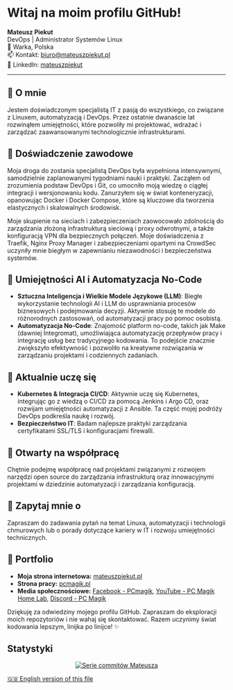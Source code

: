 # Witaj na moim profilu GitHub!

**Mateusz Piekut**  
DevOps | Administrator Systemów Linux  
📍 Warka, Polska  
📫 Kontakt: [biuro@mateuszpiekut.pl](mailto:biuro@mateuszpiekut.pl)  
🔗 LinkedIn: [mateuszpiekut](https://www.linkedin.com/in/mateuszpiekut)

---

## 🔭 O mnie

Jestem doświadczonym specjalistą IT z pasją do wszystkiego, co związane z Linuxem, automatyzacją i DevOps. Przez ostatnie dwanaście lat rozwinąłem umiejętności, które pozwoliły mi projektować, wdrażać i zarządzać zaawansowanymi technologicznie infrastrukturami.

## 💼 Doświadczenie zawodowe

Moja droga do zostania specjalistą DevOps była wypełniona intensywnymi, samodzielnie zaplanowanymi tygodniami nauki i praktyki. Zacząłem od zrozumienia podstaw DevOps i Git, co umocniło moją wiedzę o ciągłej integracji i wersjonowaniu kodu. Zanurzyłem się w świat konteneryzacji, opanowując Docker i Docker Compose, które są kluczowe dla tworzenia elastycznych i skalowalnych środowisk.

Moje skupienie na sieciach i zabezpieczeniach zaowocowało zdolnością do zarządzania złożoną infrastrukturą sieciową i proxy odwrotnymi, a także konfiguracją VPN dla bezpiecznych połączeń. Moje doświadczenia z Traefik, Nginx Proxy Manager i zabezpieczeniami opartymi na CrowdSec uczyniły mnie biegłym w zapewnianiu niezawodności i bezpieczeństwa systemów.

## 🤖 Umiejętności AI i Automatyzacja No-Code

- **Sztuczna Inteligencja i Wielkie Modele Językowe (LLM)**: Biegłe wykorzystanie technologii AI i LLM do usprawniania procesów biznesowych i podejmowania decyzji. Aktywnie stosuję te modele do różnorodnych zastosowań, od automatyzacji pracy po pomoc osobistą.
- **Automatyzacja No-Code**: Znajomość platform no-code, takich jak Make (dawniej Integromat), umożliwiająca automatyzację przepływów pracy i integrację usług bez tradycyjnego kodowania. To podejście znacznie zwiększyło efektywność i pozwoliło na kreatywne rozwiązania w zarządzaniu projektami i codziennych zadaniach.

## 🌱 Aktualnie uczę się

- **Kubernetes & Integracja CI/CD**: Aktywnie uczę się Kubernetes, integrując go z wiedzą o CI/CD za pomocą Jenkins i Argo CD, oraz rozwijam umiejętności automatyzacji z Ansible. Ta część mojej podróży DevOps podkreśla naukę i rozwój.
- **Bezpieczeństwo IT**: Badam najlepsze praktyki zarządzania certyfikatami SSL/TLS i konfiguracjami firewalli.

## 👯 Otwarty na współpracę

Chętnie podejmę współpracę nad projektami związanymi z rozwojem narzędzi open source do zarządzania infrastrukturą oraz innowacyjnymi projektami w dziedzinie automatyzacji i zarządzania konfiguracją.

## 💬 Zapytaj mnie o

Zapraszam do zadawania pytań na temat Linuxa, automatyzacji i technologii chmurowych lub o porady dotyczące kariery w IT i rozwoju umiejętności technicznych.

## 📣 Portfolio

- **Moja strona internetowa:** [mateuszpiekut.pl](https://mateuszpiekut.pl)
- **Strona pracy:** [pcmagik.pl](https://pcmagik.pl)
- **Media społecznościowe:** [Facebook - PCmagik](https://pl-pl.facebook.com/PCmagik), [YouTube - PC Magik Home Lab](https://www.youtube.com/c/PCMagikHomeLab), [Discord - PC Magik](https://discord.gg/vM4ahjMA4N)

Dziękuję za odwiedziny mojego profilu GitHub. Zapraszam do eksploracji moich repozytoriów i nie wahaj się skontaktować. Razem uczynimy świat kodowania lepszym, linijka po linijce! ✨

## Statystyki
<p align="center">
<a href="https://git.io/streak-stats"><img src="https://github-readme-streak-stats.herokuapp.com?user=pcmagik&theme=youtube-dark&date_format=j%20M%5B%20Y%5D" alt="Serie commitów Mateusza" /></a>

[🇬🇧 English version of this file](README.md)
